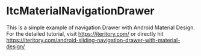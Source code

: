 # ItcMaterialNavigationDrawer
This is a simple example of navigation Drawer with Android Material Design.
For the detailed tutorial, visit https://iteritory.com/ or directly hit https://iteritory.com/android-sliding-navigation-drawer-with-material-design/
